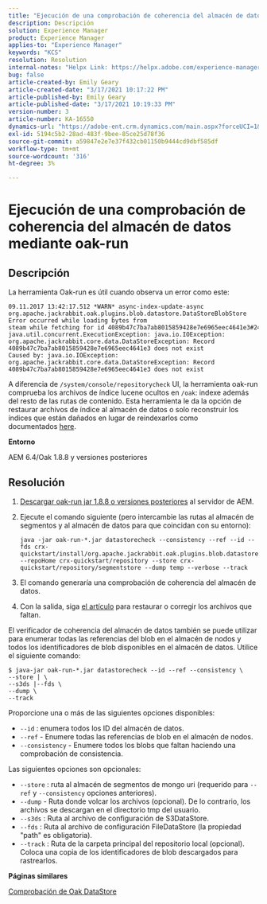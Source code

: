 ```yaml
---
title: "Ejecución de una comprobación de coherencia del almacén de datos mediante oak-run"
description: Descripción
solution: Experience Manager
product: Experience Manager
applies-to: "Experience Manager"
keywords: "KCS"
resolution: Resolution
internal-notes: "Helpx Link: https://helpx.adobe.com/experience-manager/kb/How-to-run-a-datastore-consistency-check-via-oak-run-AEM.html"
bug: false
article-created-by: Emily Geary
article-created-date: "3/17/2021 10:17:22 PM"
article-published-by: Emily Geary
article-published-date: "3/17/2021 10:19:33 PM"
version-number: 3
article-number: KA-16550
dynamics-url: "https://adobe-ent.crm.dynamics.com/main.aspx?forceUCI=1&pagetype=entityrecord&etn=knowledgearticle&id=60cb4e8b-6e87-eb11-a812-000d3a593216"
exl-id: 5194c5b2-28ad-483f-9bee-85ce25d78f36
source-git-commit: a59847e2e7e37f432cb01150b9444cd9dbf585df
workflow-type: tm+mt
source-wordcount: '316'
ht-degree: 3%

---
```


# Ejecución de una comprobación de coherencia del almacén de datos mediante oak-run

## Descripción

La herramienta Oak-run es útil cuando observa un error como este:

```
09.11.2017 13:42:17.512 *WARN* async-index-update-async org.apache.jackrabbit.oak.plugins.blob.datastore.DataStoreBlobStore Error occurred while loading bytes from steam while fetching for id 4089b47c7ba7ab8015859428e7e6965eec4641e3#241
java.util.concurrent.ExecutionException: java.io.IOException: org.apache.jackrabbit.core.data.DataStoreException: Record 4089b47c7ba7ab8015859428e7e6965eec4641e3 does not exist
Caused by: java.io.IOException: org.apache.jackrabbit.core.data.DataStoreException: Record 4089b47c7ba7ab8015859428e7e6965eec4641e3 does not exist
```

A diferencia de `/system/console/repositorycheck` UI, la herramienta oak-run comprueba los archivos de índice lucene ocultos en `/oak`: indexe además del resto de las rutas de contenido. Esta herramienta le da la opción de restaurar archivos de índice al almacén de datos o solo reconstruir los índices que están dañados en lugar de reindexarlos como documentados [here](https://helpx.adobe.com/experience-manager/kb/oak-blobstore-inconsistency-blobId.html).

<b>Entorno</b>

AEM 6.4/Oak 1.8.8 y versiones posteriores

## Resolución

1. [Descargar oak-run jar 1.8.8 o versiones posteriores](https://repo1.maven.org/maven2/org/apache/jackrabbit/oak-run/1.6.6/oak-run-1.6.6.jar) al servidor de AEM.
1. Ejecute el comando siguiente (pero intercambie las rutas al almacén de segmentos y al almacén de datos para que coincidan con su entorno):

   ```
   java -jar oak-run-*.jar datastorecheck --consistency --ref --id --fds crx-quickstart/install/org.apache.jackrabbit.oak.plugins.blob.datastore.FileDataStore.config --repoHome crx-quickstart/repository --store crx-quickstart/repository/segmentstore --dump temp --verbose --track
   ```

1. El comando generaría una comprobación de coherencia del almacén de datos.

1. Con la salida, siga [el artículo](https://helpx.adobe.com/experience-manager/kb/oak-blobstore-inconsistency-blobId.html) para restaurar o corregir los archivos que faltan.

El verificador de coherencia del almacén de datos también se puede utilizar para enumerar todas las referencias del blob en el almacén de nodos y todos los identificadores de blob disponibles en el almacén de datos. Utilice el siguiente comando:

```
$ java-jar oak-run-*.jar datastorecheck --id --ref --consistency \
--store | \
--s3ds |--fds \
--dump \
--track
```

Proporcione una o más de las siguientes opciones disponibles:

- `--id` : enumera todos los ID del almacén de datos.
- `--ref` - Enumere todas las referencias de blob en el almacén de nodos.
- `--consistency` - Enumere todos los blobs que faltan haciendo una comprobación de consistencia.

Las siguientes opciones son opcionales:

- `--store` : ruta al almacén de segmentos de mongo uri (requerido para `--ref` y `--consistency` opciones anteriores).
- `--dump` - Ruta donde volcar los archivos (opcional). De lo contrario, los archivos se descargan en el directorio tmp del usuario.
- `--s3ds` : Ruta al archivo de configuración de S3DataStore.
- `--fds` : Ruta al archivo de configuración FileDataStore (la propiedad &quot;path&quot; es obligatoria).
- `--track` : Ruta de la carpeta principal del repositorio local (opcional). Coloca una copia de los identificadores de blob descargados para rastrearlos.

<b>Páginas similares</b>

[Comprobación de Oak DataStore](https://github.com/apache/jackrabbit-oak/tree/1.8/oak-run#oak-datastore-check)
